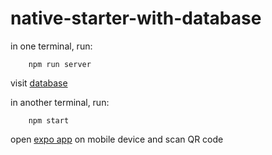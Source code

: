 # native-starter-with-database

in one terminal, run:

        npm run server

visit [database](http://127.0.0.1:8080)

in another terminal, run:

        npm start

open [expo app](https://expo.io/learn) on mobile device and scan QR code
